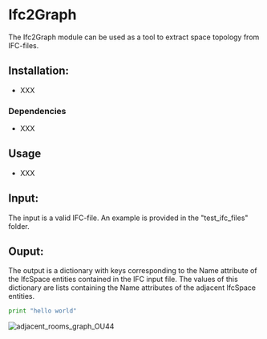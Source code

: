 # Ifc2Graph

The Ifc2Graph module can be used as a tool to extract space topology from IFC-files. 



## Installation:
- XXX


### Dependencies
- XXX


## Usage 
- XXX

## Input:
The input is a valid IFC-file. An example is provided in the "test_ifc_files" folder.

## Ouput:
The output is a dictionary with keys corresponding to the Name attribute of the IfcSpace entities contained in the IFC input file.
The values of this dictionary are lists containing the Name attributes of the adjacent IfcSpace entities.

```python
print "hello world"
```

![adjacent_rooms_graph_OU44](https://user-images.githubusercontent.com/74002963/174341376-44a9bcea-aec3-4a21-b186-1f16fc31a294.png)
